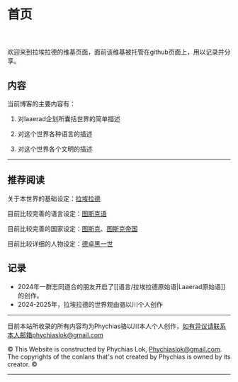 # 首页
<header>

<!--
<<< Author notes: Course header >>>
Include a 1280×640 image, course title in sentence case, and a concise description in emphasis.
In your repository settings: enable template repository, add your 1280×640 social image, auto delete head branches.
Add your open source license, GitHub uses MIT license.
-->


</header>

欢迎来到拉埃拉德的维基页面，面前该维基被托管在github页面上，用以记录并分享。

## 内容

当前博客的主要内容有：

1. 对laaerad企划所囊括世界的简单描述

2. 对这个世界各种语言的描述

3. 对这个世界各个文明的描述

---

## 推荐阅读

关于本世界的基础设定：[拉埃拉德](概念/拉埃拉德.md)

目前比较完善的语言设定：[图斯克语](语言/图斯克/图斯克语.md)

目前比较完善的国家设定：[图斯克](概念/图斯克.md)、[图斯克帝国](国家与王朝/图斯克帝国.md)

目前比较详细的人物设定：[德卓黑一世](人物/铁苏库/德卓黑一世.md)

## 记录

- 2024年一群志同道合的朋友开启了[[语言/拉埃拉德原始语|Laaerad原始语]]的创作。
- 2024-2025年，拉埃拉德的世界观由骆以川个人创作

---

<footer>

<!--
<<< Author notes: Footer >>>
Add a link to get support, GitHub status page, code of conduct, license link.
-->


目前本站所收录的所有内容均为Phychias骆以川本人个人创作，如有异议请联系本人邮箱phychiaslok@gmail.com

&copy; This Website is constructed by Phychias Lok, Phychiaslok@gmail.com. The copyrights of the conlans that's not created by Phychias is owned by its creator. &copy;


</footer>


---